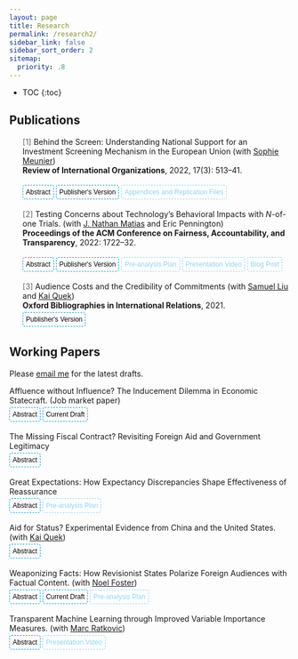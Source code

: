 ```yaml
---
layout: page
title: Research
permalink: /research2/
sidebar_link: false
sidebar_sort_order: 2
sitemap:
  priority: .8
---
```



<script>
function myFunction(divId) {
  var x = document.getElementById(divId);
  if (x.style.display === "none") {
    x.style.display = "block";
  } else {
    x.style.display = "none";
  }
}
</script>


<style>
.button {
    transition-duration: 0.2s;
    border-radius: 4px;
    background-color: white;
    border: 1px dashed #0096D6;
    font-size: 12px;
    margin: 4px auto;
    cursor: pointer;
    padding: 5px;
}
	
.button:hover {
  background-color: #0096D6; 
  color: white;
}

.button1 {
    transition-duration: 0.2s;
    border-radius: 4px;
    background-color: white;
    border: 1px dashed #8CD2F4;
    color: #8CD2F4;
    font-size: 12px;
    margin: 4px auto;
    cursor: pointer;
    padding: 5px;
}
	
.button1:hover {
  background-color: #8CD2F4; 
  color: white;
}
	
ol {
    list-style: none;
    counter-reset: my-awesome-counter;
}

ol li {
    counter-increment: my-awesome-counter;
}

ol li::before {
    content: "[" counter(my-awesome-counter) "] ";
    color: #666666;
}
	
</style>


* TOC
{:toc}






## Publications


<ol reversed>

<li>
Behind the Screen: Understanding National Support for an Investment Screening Mechanism in the European Union 
  (with <a href="https://scholar.princeton.edu/smeunier/home" target="_blank">Sophie Meunier</a>) <br>
  <b>Review of International Organizations</b>, 2022, 17(3): 513–41. <br>

<button onclick="myFunction('absBehindTheScreen')" class="button">Abstract</button>
<button onclick=" window.open('https://doi.org/10.1007/s11558-021-09436-y','_blank')" class="button">Publisher's Version</button> 
<button onclick=" window.open('https://static-content.springer.com/esm/art%3A10.1007%2Fs11558-021-09436-y/MediaObjects/11558_2021_9436_MOESM1_ESM.zip','_blank')" class="button1">Appendices and Replication Files</button> 

<div id='absBehindTheScreen' style="display: none;">
  <blockquote>What determines national preferences for institutionalizing FDI screening? Over the past decade, advanced economies worldwide have tightened their national investment screening mechanisms (ISMs) for foreign direct investment (FDI). In March 2019, the European Union (EU) adopted its first common FDI screening framework. Based on extensive interviews with high-level EU and country officials involved in the negotiation process, and using a unique measure of national support for the EU-wide ISM created through the first-ever elite survey on this subject matter, we find that countries with higher technological levels were more supportive of FDI screening due to concerns over unreciprocated technological transfer. We also find sector-dependent effects of Chinese FDI on country-level support for FDI screening: Countries with high levels of Chinese FDI in strategic sectors are more likely to support the EU ISM, while those with high levels of Chinese investment in low-tech sectors tend to oppose screening. Our overall findings suggest that EU investment screening, and national-level screening in general, might become more restrictive in the future, especially in light of the COVID-19 pandemic.</blockquote>
</div>
</li>


<li>
Testing Concerns about Technology’s Behavioral Impacts with <i>N</i>-of-one Trials.
  (with <a href="https://natematias.com/" target="_blank">J. Nathan Matias</a> and Eric Pennington) <br>
  <b>Proceedings of the ACM Conference on Fairness, Accountability, and Transparency</b>, 2022: 1722–32. <br>

<button onclick="myFunction('absNof1')" class="button">Abstract</button>
<button onclick=" window.open('https://doi.org/10.1145/3531146.3533227','_blank')" class="button">Publisher's Version</button> 
<button onclick=" window.open('https://osf.io/tn6x4/','_blank')" class="button1">Pre-analysis Plan</button> 
<button onclick=" window.open('https://youtu.be/8VQ0Kd6T7_M','_blank')" class="button1">Presentation Video</button> 
<button onclick=" window.open('https://citizensandtech.org/conjecture/','_blank')" class="button1">Blog Post</button> 

<div id='absNof1' style="display: none;">
  <blockquote>As public trust in technology companies has declined, people are questioning the effects of digital technologies in their lives. In this context, many evidence-free claims from corporations and tech critics are widely circulated. How can members of the public make evidence-based decisions about digital technology in their lives? In clinical fields, N -of-one trials enable participant-investigators to make personalized causal discoveries about managing health, improving fitness, and improving their education. Similar methods could help community scientists understand and manage how they use digital technologies. In this paper, we introduce Conjecture, a system for coordinating <i>N</i>-of-one trials that can guide personal decisions about technology use and contribute to science. We describe <i>N</i>-of-one trials as a design challenge and present the design of the Conjecture system. We evaluate the system with a field experiment that tests folk theories about the influence of colorful screens on alleged phone addiction. We present findings on the design of <i>N</i>-of-one-trial systems based on submitted data, interviews, and surveys with 14 participants. Taken together, this paper introduces <i>N</i>-of-one trials as a fruitful direction for computer scientists designing industry-independent systems for evidence-based technology governance and accountability.</blockquote>
</div>
</li>


<li>
Audience Costs and the Credibility of Commitments
  (with <a href="https://government.cornell.edu/samuel-liu" target="_blank">Samuel Liu</a> and <a href="https://ppaweb.hku.hk/f/quek" target="_blank">Kai Quek</a>) <br>
  <b>Oxford Bibliographies in International Relations</b>, 2021. <br>
<button onclick=" window.open('https://doi.org/10.1093/OBO/9780199743292-0305','_blank')" class="button">Publisher's Version</button> 
</li>

</ol>

## Working Papers

Please <a href="mailto:zeno@princeton.edu" target="_blank">email me</a> for the latest drafts.

<p>
Affluence without Influence? The Inducement Dilemma in Economic Statecraft. (Job market paper)
<br>
<button onclick="myFunction('absAffluence')" class="button">Abstract</button>
<button onclick=" window.open('https://j.mp/zChan','_blank')" class="button">Current Draft</button> 

<div id='absAffluence' style="display: none;">
  <blockquote>When can economic inducements——such as foreign aid, investment, and especially large-scale development initiatives——buy influence abroad? Countries often use financial favors to induce foreign policy concessions from other countries. The effectiveness of such inducements hinges on whether the sender can credibly threaten to halt or withdraw the inducements when the target does not concede. I examine a substantial set of development initiatives that are lucrative not just for the target but also for the sender. I argue that when the sender profits from  the inducement it gives, it will not cut off the inducement, even if the target does not concede. I test this <i>inducement dilemma</i> in China’s Belt and Road Initiative (BRI). Using over 200 elite interviews, official documents published by the Chinese government, and original datasets on China’s overseas project contracts, I show that Beijing’s dual goals of the BRI are to (1) tackle  domestic economic and environmental problems by encouraging Chinese companies to implement infrastructure projects and invest abroad, and (2) gain international acceptance of China’s  development and governance models. Consistent with my argument, the profit motive undercuts the foreign policy goal. These infrastructure projects promote international support for  China’s governance and development models only when these projects do not serve China’s economic motive of promoting outward direct investment. </blockquote>
</div>
</p>


<p>
The Missing Fiscal Contract? Revisiting Foreign Aid and Government Legitimacy
<br>
<button onclick="myFunction('absFiscal')" class="button">Abstract</button>

<div id='absFiscal' style="display: none;">
  <blockquote>Does reliance on foreign aid affect government legitimacy in recipient countries? Fiscal contract theorists postulate that public goods and services provided by foreign donors can threaten government legitimacy, but empirical research has found little support for this hypothesis. Drawing on over 120 elite interviews in donor and recipient countries, I argue that the fiscal contract between the government and citizenry is untenable in most aid recipient countries because of the lack of visible taxation. I present a tax game between citizens with reference-dependent preferences and the government. My formal model shows that with sufficient foreign aid, the fiscal contract <i>does not exist</i> and citizens' evaluation of their government varies by the discrepancy between their baseline expectations and the actual public goods they receive, regardless of provider. I test my arguments using an original survey experiment in Uganda and find that, in line with my theory, the <i>positive</i> effects of aid on government legitimacy are especially pronounced among citizens with lower perceived effective tax rates. </blockquote>
</div>
</p>


<p>
Great Expectations: How Expectancy Discrepancies Shape Effectiveness of Reassurance
<br>
<button onclick="myFunction('absExpectation')" class="button">Abstract</button>
<button onclick=" window.open('https://osf.io/45ye8/','_blank')" class="button1">Pre-analysis Plan</button> 

<div id='absExpectation' style="display: none;">
  <blockquote>What makes reassurance effective? Reassurance is crucial to stability in international politics as a means of signaling benign intentions towards allies and adversaries. Drawing on insights from behavioral economics, information theory, and psychology, I argue that reassurance signals are most effective when they are surprising, i.e. when they deviate drastically from receivers' prior expectations, because they draw more attention from decision-makers, prompting them to re-evaluate their pre-existing beliefs about the sender. When decision-makers re-evaluate their beliefs, prior expectations serve as the reference point against which they assess the sender's intentions. My theory posits that when decision-makers are <i>pleasantly surprised</i>, i.e. receiving a signal that is both credible and above expectations, they are more likely to believe in the benign intentions of the sender. Contrary to the rationalist literature on costly signaling in international relations, my theory holds that reassuring signals are informative not necessarily because they are costly, but because they are surprising. I test my theory using an original survey experiment on a national sample of Estonian voters. I find that the effectiveness of reassurance signals hinges on the receivers' prior expectations and that costly signals are not necessarily more credible. </blockquote>
</div>
</p>


<p>
Aid for Status? Experimental Evidence from China and the United States. (with <a href="https://ppaweb.hku.hk/f/quek" target="_blank">Kai Quek</a>)
<br>
<button onclick="myFunction('absAid')" class="button">Abstract</button>

<div id='absAid' style="display: none;">
  <blockquote>Does international status affect aid preferences? We conduct the first experimental study of aid preferences in an emerging donor country using original survey data from China, and a parallel study in the United States. We find striking differences in the aid preferences of both countries that support the status-seeking hypothesis: Chinese support for aid increases significantly when foreign aid provision is framed as a means of the country gaining higher international status, but Americans remain unswayed. We also use causal forests, a machine learning algorithm, to systematically evaluate heterogeneous treatment effects across a wide range of dispositional covariates in a principled manner with honest inferences. The results indicate status has especially pronounced positive impacts on the aid preferences of cosmopolitan Chinese citizens but negative impacts on Americans who are less cosmopolitan and have lower income. </blockquote>
</div>
</p>


<p>
Weaponizing Facts: How Revisionist States Polarize Foreign Audiences with Factual Content. (with <a href="https://www.noelfoster.com/" target="_blank">Noel Foster</a>)
<br>
<button onclick="myFunction('absPolarization')" class="button">Abstract</button>
<button onclick=" window.open('https://papers.ssrn.com/sol3/papers.cfm?abstract_id=4122667','_blank')" class="button">Current Draft</button> 
<button onclick=" window.open('https://osf.io/b56md/','_blank')" class="button1">Pre-analysis Plan</button> 

<div id='absPolarization' style="display: none;">
  <blockquote>How do revisionist states leverage new technologies to disrupt foreign politics? Drawing on extensive elite interviews and insights from behavioral economics and social psychology, we argue that revisionist powers can use strategic narratives — factual accounts of issues controversial across pre-existing societal cleavages — to polarize voters through a combination of confirmation bias and reactance. Contrary to recent literature on fake news, we present evidence on the political economy of social media platforms that renders fake news impracticable and counter-productive in most markets. We test the effects of Russian strategic narratives using original survey experiments in Estonia. We show that exposure to factual content on migration and the Soviet legacy polarized Estonian voters along ethnolinguistic cleavages by making ethnic Estonians more likely to support right-leaning nationalist parties, while pushing the Russian-speaking minority to back left-leaning ethnic interest parties. A polarized population serves the revisionist state sender’s objective of paralyzing policy-making in the target state. </blockquote>
</div>
</p>


<p>
Transparent Machine Learning through Improved Variable Importance Measures. (with <a href="https://scholar.princeton.edu/ratkovic/home" target="_blank">Marc Ratkovic</a>)
<br>
<button onclick="myFunction('absVIM')" class="button">Abstract</button>
<button onclick=" window.open('https://youtu.be/44u5qYwUL-U','_blank')" class="button1">Presentation Video</button> 

<div id='absVIM' style="display: none;">
  <blockquote>Boosting and random forests are among the best off-the-shelf prediction tools. These methods offer a variable importance measure (VIM), which is a cumulative measure of the improvement in accuracy over the algorithm.  We show existing variable importance measures, as implemented, are biased, returning positive scores on irrelevant variables.  Intuitively, if a variable is irrelevant but correlates with a relevant variable, this correlation may lead to an improvement in performance may be misattributed to the irrelevant variable.   We introduce a method that removes this bias.  The method works by separating each predictor into a component explained by other predictors (a "predicted variable"), and a component not (a "partialed out variable").  We assess variable importance only through any improvement attributable to the latter.  We prove the method returns a valid VIM, meaning it is mean-zero  and asymptotically normal for irrelevant variables.  Simulation evidence and applications to UCI data suggest the method also performs favorably relative to several existing machine learning methods in terms of predictive accuracy.</blockquote>
</div>
</p>
